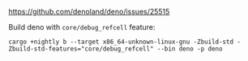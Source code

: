 https://github.com/denoland/deno/issues/25515

Build deno with `core/debug_refcell` feature:

```
cargo +nightly b --target x86_64-unknown-linux-gnu -Zbuild-std -Zbuild-std-features="core/debug_refcell" --bin deno -p deno
```
